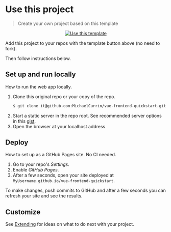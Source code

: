 # Use this project
> Create your own project based on this template

<div align="center">

[![Use this template](https://img.shields.io/badge/Generate-Use_this_template-2ea44f?style=for-the-badge)](https://github.com/MichaelCurrin/vue-frontend-quickstart/generate)

</div>

Add this project to your repos with the template button above (no need to fork).

Then follow instructions below.


## Set up and run locally

How to run the web app locally.

1. Clone this original repo or your copy of the repo.
    ```sh
    $ git clone it@github.com:MichaelCurrin/vue-frontend-quickstart.git
    ```
2. Start a static server in the repo root. See recommended server options in this [gist](https://gist.github.com/MichaelCurrin/1a6116a4e0918c8468dc7e1a701a5f95).
3. Open the browser at your localhost address.


## Deploy

How to set up as a GitHub Pages site. No CI needed.

1. Go to your repo's _Settings_.
2. Enable _GitHub Pages_.
3. After a few seconds, open your site deployed at `MyUsername.github.io/vue-frontend-quickstart`.

To make changes, push commits to GitHub and after a few seconds you can refresh your site and see the results.


## Customize

See [Extending](extending.md) for ideas on what to do next with your project.
